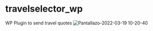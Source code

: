 # travelselector_wp
WP Plugin to send travel quotes
![Pantallazo-2022-03-19 10-20-40](https://user-images.githubusercontent.com/6676774/159126136-c957f218-fe8d-4e01-a238-98070b7de963.png)
